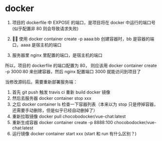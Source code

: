 # docker

1. 项目的 dockerfile 中 EXPOSE 的端口，是项目将在 docker 中运行的端口号 (似乎配置非 80 则会导致请求失败)

2.  使用 docker container create -p aaaa:bb 创建容器时，bb 是容器的端口，aaaa 是宿主机的端口

3. 服务器里 nginx 里配置的端口，是宿主机的端口

所以，项目的 dockerfile 的端口配置为 80， 则应该用 docker container create -p 3000:80 来创建容器，然后 nginx 配置端口 3000 就能访问到项目了

当修改源码后。需要重新部署服务端：

1. 首先 git push 触发 travis ci 重新 build docker 镜像
2. 然后去服务器 docker container stop xxx
3. 之后 docker container ls 检查一下容器列表（本来以为 stop 只是停掉容器，还需要手动删除，但是似乎已经自动删掉了）
4. 重新拉取镜像 docker pull chocobodocker/vue-chat:latest
5. 重新生成容器 docker container create -p 8888:100 chocobodocker/vue-chat:latest
6. 运行镜像 docker container start xxx (start 和 run 有什么区别？)
